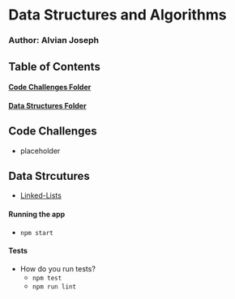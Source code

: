 # Data Structures and Algorithms

### Author: Alvian Joseph


## Table of Contents
#### [Code Challenges Folder](https://github.com/alvian-401-advanced-javascript/data-structures-and-algorithms/tree/master/challenges)
#### [Data Structures Folder](https://github.com/alvian-401-advanced-javascript/data-structures-and-algorithms/tree/master/data-structures)  

## Code Challenges  
  * placeholder





## Data Strcutures  
 * [Linked-Lists](https://github.com/alvian-401-advanced-javascript/data-structures-and-algorithms/tree/master/data-structures/linked-lists)
  
  
  



#### Running the app
* `npm start`


  
#### Tests
* How do you run tests?
  * `npm test`
  * `npm run lint`
